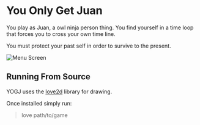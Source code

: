 You Only Get Juan
===========
You play as Juan, a owl ninja person thing. You find yourself in a time loop that forces you to cross your own time line.

You must protect your past self in order to survive to the present.

![Menu Screen](https://raw.github.com/HackSoc/LudumDare28/master/assets/menu.png)

## Running From Source
YOGJ uses the [love2d](http://love2d.org/) library for drawing.

Once installed simply run:
> love path/to/game
